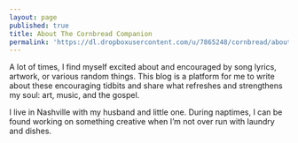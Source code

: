 ```yaml
---
layout: page
published: true
title: About The Cornbread Companion
permalink: 'https://dl.dropboxusercontent.com/u/7865248/cornbread/about/IMG_3459.jpg'
---
```

A lot of times, I find myself excited about and encouraged by song lyrics, artwork, or various random things. This blog is a platform for me to write about these encouraging tidbits and share what refreshes and strengthens my soul: art, music, and the gospel.

I live in Nashville with my husband and little one. During naptimes, I can be found working on something creative when I’m not over run with laundry and dishes.

